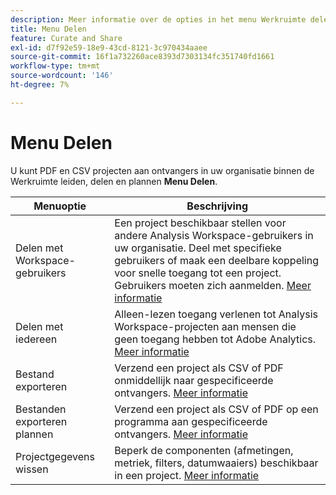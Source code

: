 ```yaml
---
description: Meer informatie over de opties in het menu Werkruimte delen.
title: Menu Delen
feature: Curate and Share
exl-id: d7f92e59-18e9-43cd-8121-3c970434aaee
source-git-commit: 16f1a732260ace8393d7303134fc351740fd1661
workflow-type: tm+mt
source-wordcount: '146'
ht-degree: 7%

---
```


# Menu Delen

U kunt PDF en CSV projecten aan ontvangers in uw organisatie binnen de Werkruimte leiden, delen en plannen **Menu Delen**.

| Menuoptie | Beschrijving |
|---|---|
| Delen met Workspace-gebruikers | Een project beschikbaar stellen voor andere Analysis Workspace-gebruikers in uw organisatie. Deel met specifieke gebruikers of maak een deelbare koppeling voor snelle toegang tot een project. Gebruikers moeten zich aanmelden. [Meer informatie](/help/analysis-workspace/curate-share/share-projects.md) |
| Delen met iedereen | Alleen-lezen toegang verlenen tot Analysis Workspace-projecten aan mensen die geen toegang hebben tot Adobe Analytics. [Meer informatie](/help/analysis-workspace/curate-share/share-projects.md) |
| Bestand exporteren | Verzend een project als CSV of PDF onmiddellijk naar gespecificeerde ontvangers. [Meer informatie](/help/analysis-workspace/export/t-schedule-report.md) |
| Bestanden exporteren plannen | Verzend een project als CSV of PDF op een programma aan gespecificeerde ontvangers. [Meer informatie](/help/analysis-workspace/export/t-schedule-report.md) |
| Projectgegevens wissen | Beperk de componenten (afmetingen, metriek, filters, datumwaaiers) beschikbaar in een project. [Meer informatie](/help/analysis-workspace/curate-share/curate.md) |
